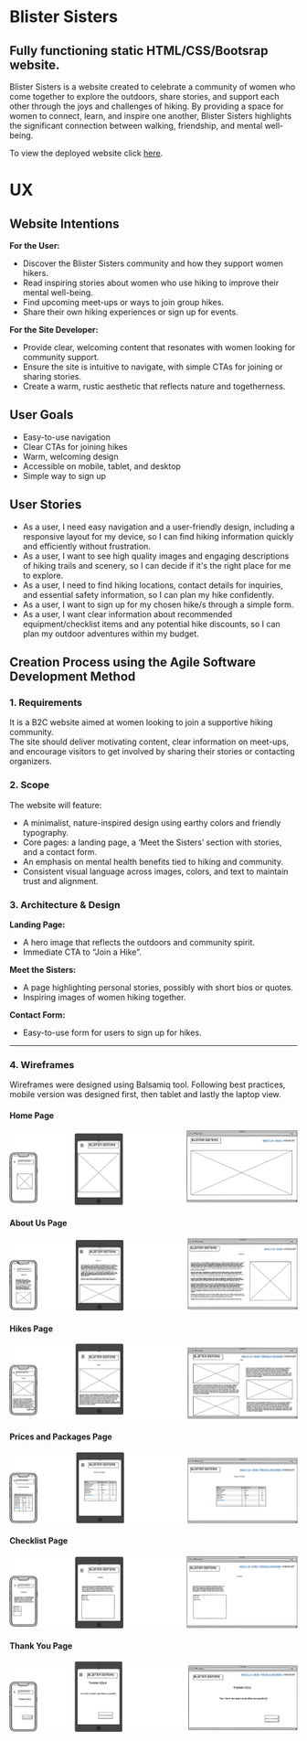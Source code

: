 # Blister Sisters

## Fully functioning static HTML/CSS/Bootsrap website.

Blister Sisters is a website created to celebrate a community of women who come together to explore the outdoors, share stories, and support each other through the joys and challenges of hiking. By providing a space for women to connect, learn, and inspire one another, Blister Sisters highlights the significant connection between walking, friendship, and mental well-being.

To view the deployed website click [here](https://your-link-will-go-here.com).

# UX


## Website Intentions

**For the User:**
- Discover the Blister Sisters community and how they support women hikers.
- Read inspiring stories about women who use hiking to improve their mental well-being.
- Find upcoming meet-ups or ways to join group hikes.
- Share their own hiking experiences or sign up for events.

**For the Site Developer:**
- Provide clear, welcoming content that resonates with women looking for community support.
- Ensure the site is intuitive to navigate, with simple CTAs for joining or sharing stories.
- Create a warm, rustic aesthetic that reflects nature and togetherness.

## User Goals
- Easy-to-use navigation
- Clear CTAs for joining hikes
- Warm, welcoming design
- Accessible on mobile, tablet, and desktop
- Simple way to sign up

## User Stories
- As a user, I need easy navigation and a user-friendly design, including a
 responsive layout for my device, so I can find hiking information quickly and efficiently without
 frustration.
 - As a user,  I want to see high quality images and engaging descriptions of hiking
 trails and scenery, so I can decide if it's the right place for me to explore.
 - As a user,  I need to find hiking locations, contact details for inquiries,
 and essential safety information, so I can plan my hike confidently.
 - As a user, I want to sign up for my chosen hike/s through a simple form.
 - As a user, I want clear information about recommended equipment/checklist items and any potential hike discounts, so I can plan my outdoor adventures within my budget.

## Creation Process using the Agile Software Development Method

### 1. Requirements
It is a B2C website aimed at women looking to join a supportive hiking community.  
The site should deliver motivating content, clear information on meet-ups, and encourage visitors to get involved by sharing their stories or contacting organizers.

### 2. Scope
The website will feature:
- A minimalist, nature-inspired design using earthy colors and friendly typography.
- Core pages: a landing page, a ‘Meet the Sisters’ section with stories, and a contact form.
- An emphasis on mental health benefits tied to hiking and community.
- Consistent visual language across images, colors, and text to maintain trust and alignment.

### 3. Architecture & Design
**Landing Page:**  
- A hero image that reflects the outdoors and community spirit.
- Immediate CTA to “Join a Hike”.

**Meet the Sisters:**  
- A page highlighting personal stories, possibly with short bios or quotes.
- Inspiring images of women hiking together.

**Contact Form:**  
- Easy-to-use form for users to sign up for hikes.

---
### 4. Wireframes

Wireframes were designed using Balsamiq tool. Following best practices, mobile version was designed first, then tablet and lastly the laptop view.

#### Home Page
![Home Page](assets/images/Home.png)

#### About Us Page
![About Us](assets/images/About-Us.png)

#### Hikes Page
![Hikes](assets/images/Hikes.png)

#### Prices and Packages Page
![Prices and Packages](assets/images/Prices-and-Packages.png)

#### Checklist Page
![Checklist](assets/images/Check-list.png)

#### Thank You Page
![Thank You](assets/images/Thank-You.png)

